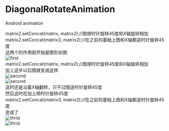 # DiagonalRotateAnimation
Android animation

matrix2.setConcat(matrix, matrix2);//图顺时针旋转45度和X轴旋转相加<br>
matrix2.setConcat(matrix3, matrix2);//在之前的基础上图和X轴都逆时针旋转45度<br>
这两个的作用刚开始是图形如图<br>
![first](https://github.com/ckenergy/DiagonalRotateAnimation/tree/master/image/first.png) <br>
matrix2.setConcat(matrix, matrix2);//图顺时针旋转45度和X轴旋转相加<br>
加上这步以后图就变成这样<br>
![second](https://github.com/ckenergy/DiagonalRotateAnimation/tree/master/image/second.jpg) <br>
![second](https://github.com/ckenergy/DiagonalRotateAnimation/tree/master/image/11.gif) <br>
这时还是沿着X轴翻转，只不过图逆时针旋转45度<br>
然后这时在加上顺时针旋转45度<br>
matrix2.setConcat(matrix3, matrix2);//在之前的基础上图和X轴都逆时针旋转45度<br>
变成了<br>
![thrid](https://github.com/ckenergy/DiagonalRotateAnimation/tree/master/image/Thrid.png) <br>
![thrid](https://github.com/ckenergy/DiagonalRotateAnimation/tree/master/image/22.gif) 
